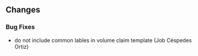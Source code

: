 ## Changes

### Bug Fixes

* do not include common lables in volume claim template (Job Céspedes Ortiz)
